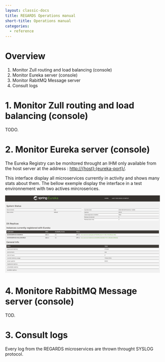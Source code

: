 ```yaml
---
layout: classic-docs
title: REGARDS Operations manual
short-title: Operations manual
categories:
  - reference
---
```


# Overview

1. Monitor Zull routing and load balancing (console)
2. Monitor Eureka server (console)
3. Monitor RabitMQ Message server
4. Consult logs

# 1\. Monitor Zull routing and load balancing (console)

TODO.

# 2\. Monitor Eureka server (console)

The Eureka Registry can be monitored throught an IHM only available from the host server at the address : <http://{host}:{eureka-port}/>.

This interface display all microservices currently in activity and shows many stats about them. The bellow exemple display the interface in a test environnement with two actives mircroserices.

![](/assets/images/operations/EurekaConsole.png)

# 4\. Monitore RabbitMQ Message server (console)

TOD.

# 3\. Consult logs

Every log from the REGARDS microservices are thrown throught SYSLOG protocol.
